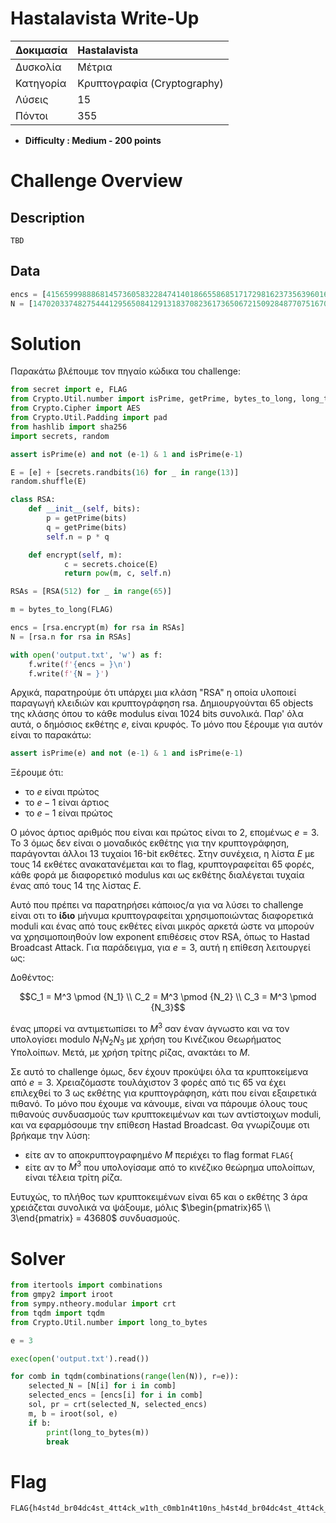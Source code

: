 # **Hastalavista** Write-Up

| Δοκιμασία | Hastalavista |
| :------- | :----- |
| Δυσκολία | Μέτρια |
| Κατηγορία | Κρυπτογραφία (Cryptography) |
| Λύσεις | 15 |
| Πόντοι | 355 |

- **Difficulty : Medium - 200 points**

# Challenge Overview

## Description

```
TBD
```

## Data

```python
encs = [4156599988868145736058322847414018665586851717298162373563960169006077390844900355569310084074090517212327119493993290234037442329662407223692504969841956230924560756630481792841309936369102933867986018507649397942830819102713208424922169278581652584541176957206895408672212321179387370697191498282540740459, ..., 89585193513136788285683412908689373529538211808982218683211245132625041153359011183108030472791153339957203967193763222999409568979830566380701792292641235192190290177232456370733275850316800335705325816936289122132230408762610262383165523496318991123762907940367591458428243753271032724732995668832842727152]
N = [147020337482754441295650841291318370823617365067215092848770751670735136882706722044582521855378113584299676506959297968347050288714158930428736044840384973767757298289362811104286146022715865129250838023705516362559596760886507466778501986475342238051009127482106211741771045977027632386421549295963552600879, ..., 127035488605844731104365443286101970698853065738299906555383991529311474055410678798310413626862350625838107392335663288058096337332403852308573913491099190393062603569540704817848011327323398392160755797426741356972788644722804713626756368772141454480835486489978870524476243493080405945294123480491586083551]
```

# Solution

Παρακάτω βλέπουμε τον πηγαίο κώδικα του challenge:

```python
from secret import e, FLAG
from Crypto.Util.number import isPrime, getPrime, bytes_to_long, long_to_bytes, GCD
from Crypto.Cipher import AES
from Crypto.Util.Padding import pad
from hashlib import sha256
import secrets, random

assert isPrime(e) and not (e-1) & 1 and isPrime(e-1)

E = [e] + [secrets.randbits(16) for _ in range(13)]
random.shuffle(E)

class RSA:
    def __init__(self, bits):
        p = getPrime(bits)
        q = getPrime(bits)
        self.n = p * q

    def encrypt(self, m):
    		c = secrets.choice(E)
    		return pow(m, c, self.n)

RSAs = [RSA(512) for _ in range(65)]

m = bytes_to_long(FLAG)

encs = [rsa.encrypt(m) for rsa in RSAs]
N = [rsa.n for rsa in RSAs]

with open('output.txt', 'w') as f:
    f.write(f'{encs = }\n')
    f.write(f'{N = }')
```

Αρχικά, παρατηρούμε ότι υπάρχει μια κλάση "RSA" η οποία υλοποιεί παραγωγή κλειδιών και κρυπτογράφηση rsa. Δημιουργούνται 65 objects της κλάσης όπου το κάθε modulus είναι 1024 bits συνολικά. Παρ' όλα αυτά, ο δημόσιος εκθέτης $e$, είναι κρυφός. Το μόνο που ξέρουμε για αυτόν είναι το παρακάτω:

```python
assert isPrime(e) and not (e-1) & 1 and isPrime(e-1)
```

Ξέρουμε ότι:

- το $e$ είναι πρώτος
- το $e-1$ είναι άρτιος
- το $e-1$ είναι πρώτος

Ο μόνος άρτιος αριθμός που είναι και πρώτος είναι το 2, επομένως $e = 3$. Το $3$ όμως δεν είναι ο μοναδικός εκθέτης για την κρυπτογράφηση, παράγονται άλλοι 13 τυχαίοι $16$-bit εκθέτες. Στην συνέχεια, η λίστα $E$ με τους 14 εκθέτες ανακατανέμεται και το flag, κρυπτογραφείται 65 φορές, κάθε φορά με διαφορετικό modulus και ως εκθέτης διαλέγεται τυχαία ένας από τους 14 της λίστας $E$​.

Αυτό που πρέπει να παρατηρήσει κάποιος/α για να λύσει το challenge είναι οτι το **ίδιο** μήνυμα κρυπτογραφείται χρησιμοποιώντας διαφορετικά moduli και ένας από τους εκθέτες είναι μικρός αρκετά ώστε να μπορούν να χρησιμοποιηθούν low exponent επιθέσεις στον RSA, όπως το Hastad Broadcast Attack. Για παράδειγμα, για $e = 3$, αυτή η επίθεση λειτουργεί ως:

Δοθέντος:

$$C_1 = M^3 \pmod {N_1} \\ C_2 = M^3 \pmod {N_2} \\ C_3 = M^3 \pmod {N_3}$$

ένας μπορεί να αντιμετωπίσει το $M^3$ σαν έναν άγνωστο και να τον υπολογίσει modulo $N_1N_2N_3$ με χρήση του Κινέζικου Θεωρήματος Υπολοίπων. Μετά, με χρήση τρίτης ρίζας, ανακτάει το $M$.

Σε αυτό το challenge όμως, δεν έχουν προκύψει όλα τα κρυπτοκείμενα από $e = 3$. Χρειαζόμαστε τουλάχιστον 3 φορές από τις 65 να έχει επιλεχθεί το 3 ως εκθέτης για κρυπτογράφηση, κάτι που είναι εξαιρετικά πιθανό. Το μόνο που έχουμε να κάνουμε, είναι να πάρουμε όλους τους πιθανούς συνδυασμούς των κρυπτοκειμένων και των αντίστοιχων moduli, και να εφαρμόσουμε την επίθεση Hastad Broadcast. Θα γνωρίζουμε οτι βρήκαμε την λύση:

- είτε αν το αποκρυπτογραφημένο $M$ περιέχει το flag format `FLAG{`
- είτε αν το $M^3$ που υπολογίσαμε από το κινέζικο θεώρημα υπολοίπων, είναι τέλεια τρίτη ρίζα.

Ευτυχώς, το πλήθος των κρυπτοκειμένων είναι 65 και ο εκθέτης 3 άρα χρειάζεται συνολικά να ψάξουμε, μόλις $\begin{pmatrix}65 \\ 3\end{pmatrix} = 43680$ συνδυασμούς.

# Solver

```python
from itertools import combinations
from gmpy2 import iroot
from sympy.ntheory.modular import crt
from tqdm import tqdm
from Crypto.Util.number import long_to_bytes

e = 3

exec(open('output.txt').read())

for comb in tqdm(combinations(range(len(N)), r=e)):
    selected_N = [N[i] for i in comb]
    selected_encs = [encs[i] for i in comb]
    sol, pr = crt(selected_N, selected_encs)
    m, b = iroot(sol, e)
    if b:
        print(long_to_bytes(m))
        break
```

# Flag

```
FLAG{h4st4d_br04dc4st_4tt4ck_w1th_c0mb1n4t10ns_h4st4d_br04dc4st_4tt4ck_w1th_c0mb1n4t10ns_0123456789!}
```
